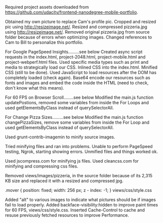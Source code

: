 Required project assets downloaded from https://github.com/udacity/frontend-nanodegree-mobile-portfolio.

Obtained my own picture to replace Cam's profile pic.
Cropped and resized pic using http://resizeimage.net/.
Resized and compressed pizzeria.jpg using http://resizeimage.net/.
Removed original pizzeria.jpg from source folder because of errors when optimizing images.
Changed references to Cam to Bill to personalize this portfolio.

For Google PageSpeed Insights.........see below
Created async script requests in the index.html, project-2048.html, project-mobile.html and project-webperf.html files.
Used specific media types such as print and media to strategically load our CSS.
Inlined CSS into the index.html.
Minified CSS (still to be done).
Used JavaScript to load resources after the DOM has completely loaded (check again).
Base64 encode our resources such as fonts and images and embed the code inside the HTML (need to check, don't know what this means).


For 60 FPS on Browser Scroll........see below
Modified the main.js function updatePostions, removed some variables from inside the For Loops and used getElementsByClass instead of querySelectorAll.


For Change Pizza Sizes.........see below
Modified the main.js function changePizzaSizes, remove some variables from inside the For Loop and used getElementsByClass instead of querySelectorAll.




Used grunt-contrib-imagemin to minify source images.

Tried minifying files and ran into problems.  Unable to perform PageSpeed testing, Ngrok, starting showing errors.
Unmified files and things worked ok.  

Used jscompress.com for minifying js files.
Used cleancss.com for minifying and compressing css files.



Removed views/images/pizzeria, in the source folder because of its 2,315 KB size and replaced it with a resized and compressed jpg.
 



.mover {
  position: fixed;
  width: 256 px;
  z - index: -1;
}
 views/css/style.css


Added "alt" to various images to indicate what pictures should be if images fail to load properly.
Added backface-visibility:hidden to improve paint times for 60 FPS, views/css/style.css.
Inserted Cache-Control to cache and resuse previously fetched resources to improve Performance.
